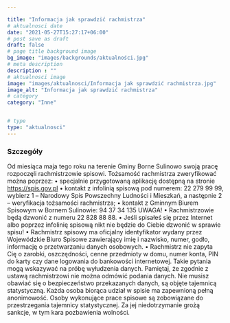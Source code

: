 ```yaml
---

title: "Informacja jak sprawdzić rachmistrza"
# aktualnosci date
date: "2021-05-27T15:27:17+06:00"
# post save as draft
draft: false
# page title background image
bg_image: "images/backgrounds/aktualności.jpg"
# meta description
description : ""
# aktualnosci image
image: "images/aktualnosci/Informacja jak sprawdzić rachmistrza.jpg"
image_alt: "Informacja jak sprawdzić rachmistrza"
# category
category: "Inne"


# type
type: "aktualnosci"
---
```


### Szczegóły

Od miesiąca maja tego roku na terenie Gminy Borne Sulinowo swoją pracę rozpoczęli rachmistrzowie spisowi. 
Tożsamość rachmistrza zweryfikować można poprzez:
•	specjalnie przygotowaną aplikację dostępną na stronie https://spis.gov.pl
•	kontakt z infolinią spisową pod numerem: 22 279 99 99, wybierz 1️ – Narodowy Spis Powszechny Ludności i Mieszkań, a następnie 2️ – weryfikacja tożsamości rachmistrza;
•	kontakt z Gminnym Biurem Spisowym w Bornem Sulinowie: 94 37 34 135
UWAGA!
•	Rachmistrzowie będą dzwonić z numeru 22 828 88 88.
•	Jeśli spisałeś się przez Internet albo poprzez infolinię spisową nikt nie będzie do Ciebie dzwonić w sprawie spisu!
•	Rachmistrz spisowy ma oficjalny identyfikator wydany przez Wojewódzkie Biuro Spisowe zawierający imię i nazwisko, numer, godło, informację o przetwarzaniu danych osobowych.
•	Rachmistrz nie zapyta Cię o zarobki, oszczędności, cenne przedmioty w domu, numer konta, PIN do karty czy dane logowania do bankowości internetowej. Takie pytania mogą wskazywać na próbę wyłudzenia danych.
Pamiętaj, że zgodnie z ustawą rachmistrzowi nie można odmówić podania danych. Nie musisz obawiać się o bezpieczeństwo przekazanych danych, są objęte tajemnicą statystyczną.
Każda osoba biorąca udział w spisie ma zapewnioną pełną anonimowość. Osoby wykonujące prace spisowe są zobowiązane do przestrzegania tajemnicy statystycznej. Za jej niedotrzymanie grożą sankcje, w tym kara pozbawienia wolności.




